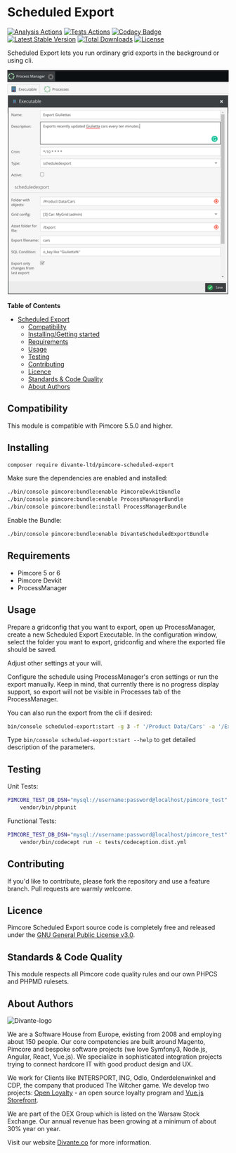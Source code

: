 # Scheduled Export
[![Analysis Actions](https://github.com/DivanteLtd/pimcore-scheduled-export/workflows/Analysis/badge.svg?branch=master)](https://github.com/DivanteLtd/pimcore-scheduled-export/actions)
[![Tests Actions](https://github.com/DivanteLtd/pimcore-scheduled-export/workflows/Tests/badge.svg?branch=master)](https://github.com/DivanteLtd/pimcore-scheduled-export/actions)
[![Codacy Badge](https://api.codacy.com/project/badge/Grade/2c51a42a456c47c9971a7e2a48bcd6f4)](https://www.codacy.com/app/Divante/pimcore-scheduled-export?utm_source=github.com&amp;utm_medium=referral&amp;utm_content=DivanteLtd/pimcore-scheduled-export&amp;utm_campaign=Badge_Grade)
[![Latest Stable Version](https://poser.pugx.org/divante-ltd/pimcore-scheduled-export/v/stable)](https://packagist.org/packages/divante-ltd/pimcore-scheduled-export)
[![Total Downloads](https://poser.pugx.org/divante-ltd/pimcore-scheduled-export/downloads)](https://packagist.org/packages/divante-ltd/pimcore-scheduled-export)
[![License](https://poser.pugx.org/divante-ltd/pimcore-scheduled-export/license)](https://github.com/DivanteLtd/divante-ltd/pimcore-scheduled-export/blob/master/LICENSE)

Scheduled Export lets you run ordinary grid exports in the background or using cli.

![Scheduled Export](docs/example.png?raw=true "Scheduled Export")

**Table of Contents**
- [Scheduled Export](#scheduled-export)
	- [Compatibility](#compatibility)
	- [Installing/Getting started](#installinggetting-started)
	- [Requirements](#requirements)
	- [Usage](#Usage)
	- [Testing](#testing)
	- [Contributing](#contributing)
	- [Licence](#licence)
	- [Standards & Code Quality](#standards--code-quality)
	- [About Authors](#about-authors)

## Compatibility

This module is compatible with Pimcore 5.5.0 and higher.

## Installing

```bash
composer require divante-ltd/pimcore-scheduled-export
```

Make sure the dependencies are enabled and installed:
```bash
./bin/console pimcore:bundle:enable PimcoreDevkitBundle
./bin/console pimcore:bundle:enable ProcessManagerBundle
./bin/console pimcore:bundle:install ProcessManagerBundle
```

Enable the Bundle:
```bash
./bin/console pimcore:bundle:enable DivanteScheduledExportBundle
```

## Requirements

* Pimcore 5 or 6
* Pimcore Devkit
* ProcessManager

## Usage
Prepare a gridconfig that you want to export, open up ProcessManager, create a new Scheduled Export Executable.
In the configuration window, select the folder you want to export, gridconfig and where the exported file should be saved.

Adjust other settings at your will.

Configure the schedule using ProcessManager's cron settings or run the export manually.
Keep in mind, that currently there is no progress display support, so export will not be visible in Processes tab of the ProcessManager.

You can also run the export from the cli if desired:

```bash
bin/console scheduled-export:start -g 3 -f '/Product Data/Cars' -a '/Export' --filename 'cars' -t 1 --format '%s' -c 'o_key like "%Giu%"' --only-changes 1
```   
Type `bin/console scheduled-export:start --help` to get detailed description of the parameters.
## Testing
Unit Tests:
```bash
PIMCORE_TEST_DB_DSN="mysql://username:password@localhost/pimcore_test" \
    vendor/bin/phpunit
```

Functional Tests:
```bash
PIMCORE_TEST_DB_DSN="mysql://username:password@localhost/pimcore_test" \
    vendor/bin/codecept run -c tests/codeception.dist.yml
```

## Contributing
If you'd like to contribute, please fork the repository and use a feature branch. Pull requests are warmly welcome.

## Licence 
Pimcore Scheduled Export source code is completely free and released under the 
[GNU General Public License v3.0](https://github.com/DivanteLtd/divante-ltd/pimcore-scheduled-export/blob/master/LICENSE).

## Standards & Code Quality
This module respects all Pimcore code quality rules and our own PHPCS and PHPMD rulesets.

## About Authors
![Divante-logo](http://divante.co/logo-HG.png "Divante")

We are a Software House from Europe, existing from 2008 and employing about 150 people. Our core competencies are built 
around Magento, Pimcore and bespoke software projects (we love Symfony3, Node.js, Angular, React, Vue.js). 
We specialize in sophisticated integration projects trying to connect hardcore IT with good product design and UX.

We work for Clients like INTERSPORT, ING, Odlo, Onderdelenwinkel and CDP, the company that produced The Witcher game. 
We develop two projects: [Open Loyalty](http://www.openloyalty.io/ "Open Loyalty") - an open source loyalty program 
and [Vue.js Storefront](https://github.com/DivanteLtd/vue-storefront "Vue.js Storefront").

We are part of the OEX Group which is listed on the Warsaw Stock Exchange. Our annual revenue has been growing at a 
minimum of about 30% year on year.

Visit our website [Divante.co](https://divante.co/ "Divante.co") for more information.
